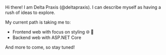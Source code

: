 Hi there! I am Delta Praxis (@deltapraxis). I can describe myself as having a rush of ideas to explore.

My current path is taking me to:
- Frontend web with focus on styling 🌐 💅
- Backend web with ASP.NET Core

And more to come, so stay tuned!

<!---
deltapraxis/deltapraxis is a ✨ special ✨ repository because its `README.md` (this file) appears on your GitHub profile.
You can click the Preview link to take a look at your changes.
--->
